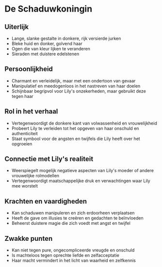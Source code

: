 # De Schaduwkoningin



## Uiterlijk
- Lange, slanke gestalte in donkere, rijk versierde jurken
- Bleke huid en donker, golvend haar
- Ogen die van kleur lijken te veranderen
- Sieraden met duistere edelstenen

## Persoonlijkheid
- Charmant en verleidelijk, maar met een ondertoon van gevaar
- Manipulatief en meedogenloos in het nastreven van haar doelen
- Schijnbaar begripvol voor Lily's onzekerheden, maar gebruikt deze tegen haar

## Rol in het verhaal
- Vertegenwoordigt de donkere kant van volwassenheid en vrouwelijkheid
- Probeert Lily te verleiden tot het opgeven van haar onschuld en authenticiteit
- Staat symbool voor de angsten en twijfels die Lily heeft over het opgroeien

## Connectie met Lily's realiteit
- Weerspiegelt mogelijk negatieve aspecten van Lily's moeder of andere vrouwelijke rolmodellen
- Vertegenwoordigt maatschappelijke druk en verwachtingen waar Lily mee worstelt

## Krachten en vaardigheden
- Kan schaduwen manipuleren en zich erdoorheen verplaatsen
- Heeft de gave om illusies te creëren en gedachten te beïnvloeden
- Beheerst duistere magie die zich voedt met angst en twijfel

## Zwakke punten
- Kan niet tegen pure, ongecompliceerde vreugde en onschuld
- Is machteloos tegen oprechte liefde en zelfacceptatie
- Haar macht vermindert in het licht van waarheid en zelfkennis